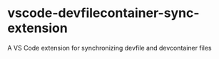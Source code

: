 # vscode-devfilecontainer-sync-extension
A VS Code extension for synchronizing devfile and devcontainer files
